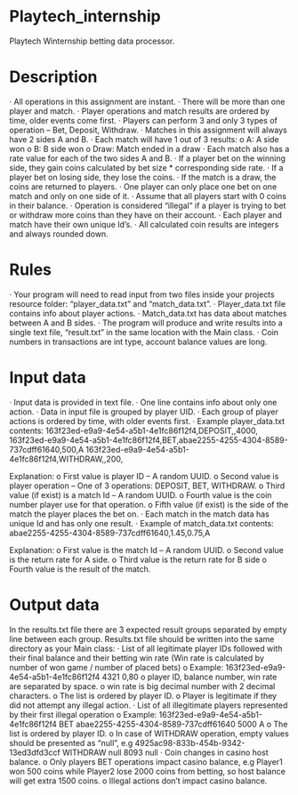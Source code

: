 # Playtech_internship
Playtech Winternship betting data processor.

# Description
· All operations in this assignment are instant.
· There will be more than one player and match.
· Player operations and match results are ordered by time, older events come first.
· Players can perform 3 and only 3 types of operation – Bet, Deposit, Withdraw.
· Matches in this assignment will always have 2 sides A and B.
· Each match will have 1 out of 3 results:
o A: A side won
o B: B side won
o Draw: Match ended in a draw
· Each match also has a rate value for each of the two sides A and B.
· If a player bet on the winning side, they gain coins calculated by bet size * corresponding side rate.
· If a player bet on losing side, they lose the coins.
· If the match is a draw, the coins are returned to players.
· One player can only place one bet on one match and only on one side of it.
· Assume that all players start with 0 coins in their balance.
· Operation is considered “illegal” if a player is trying to bet or withdraw more coins than they have on their account.
· Each player and match have their own unique Id’s.
· All calculated coin results are integers and always rounded down.

# Rules
· Your program will need to read input from two files inside your projects resource folder: “player_data.txt” and “match_data.txt”.
· Player_data.txt file contains info about player actions.
· Match_data.txt has data about matches between A and B sides.
· The program will produce and write results into a single text file, “result.txt” in the same location with the Main class.
· Coin numbers in transactions are int type, account balance values are long.

# Input data
· Input data is provided in text file.
· One line contains info about only one action.
· Data in input file is grouped by player UID.
· Each group of player actions is ordered by time, with older events first.
· Example player_data.txt contents:
163f23ed-e9a9-4e54-a5b1-4e1fc86f12f4,DEPOSIT,,4000,
163f23ed-e9a9-4e54-a5b1-4e1fc86f12f4,BET,abae2255-4255-4304-8589-737cdff61640,500,A
163f23ed-e9a9-4e54-a5b1-4e1fc86f12f4,WITHDRAW,,200,

Explanation:
o First value is player ID – A random UUID.
o Second value is player operation – One of 3 operations: DEPOSIT, BET, WITHDRAW.
o Third value (if exist) is a match Id – A random UUID.
o Fourth value is the coin number player use for that operation.
o Fifth value (if exist) is the side of the match the player places the bet on.
· Each match in the match data has unique Id and has only one result.
· Example of match_data.txt contents:
abae2255-4255-4304-8589-737cdff61640,1.45,0.75,A

Explanation:
o First value is the match Id – A random UUID.
o Second value is the return rate for A side.
o Third value is the return rate for B side
o Fourth value is the result of the match.

# Output data
In the results.txt file there are 3 expected result groups separated by empty line between each group. Results.txt file should be written into the same directory as your Main class:
· List of all legitimate player IDs followed with their final balance and their betting win rate (Win rate is calculated by number of won game / number of placed bets)
o Example: 163f23ed-e9a9-4e54-a5b1-4e1fc86f12f4 4321 0,80
o player ID, balance number, win rate are separated by space.
o win rate is big decimal number with 2 decimal characters.
o The list is ordered by player ID.
o Player is legitimate if they did not attempt any illegal action.
· List of all illegitimate players represented by their first illegal operation
o Example: 163f23ed-e9a9-4e54-a5b1-4e1fc86f12f4 BET abae2255-4255-4304-8589-737cdff61640 5000 A
o The list is ordered by player ID.
o In case of WITHDRAW operation, empty values should be presented as “null”, e.g 4925ac98-833b-454b-9342-13ed3dfd3ccf WITHDRAW null 8093 null
· Coin changes in casino host balance.
o Only players BET operations impact casino balance, e.g Player1 won 500 coins while Player2 lose 2000 coins from betting, so host balance will get extra 1500 coins.
o Illegal actions don’t impact casino balance.
